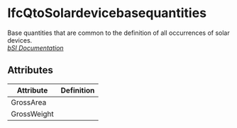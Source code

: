 IfcQtoSolardevicebasequantities
===============================
Base quantities that are common to the definition of all occurrences of solar
devices.  
[ _bSI
Documentation_](https://standards.buildingsmart.org/IFC/DEV/IFC4_2/FINAL/HTML/schema/ifcelectricaldomain/qset/qto_solardevicebasequantities.htm)


Attributes
----------
| Attribute   | Definition   |
|-------------|--------------|
| GrossArea   |              |
| GrossWeight |              |
